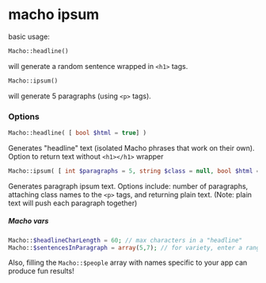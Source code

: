 macho ipsum
==========

basic usage:

```PHP
Macho::headline()
```

will generate a random sentence wrapped in ```<h1>``` tags.

```PHP
Macho::ipsum()
```  

will generate 5 paragraphs (using ```<p>``` tags).

<h3>Options</h3>

```PHP
Macho::headline( [ bool $html = true] )
```

Generates "headline" text (isolated Macho phrases that work on their own). Option to return text without `<h1></h1>` wrapper

```PHP
Macho::ipsum( [ int $paragraphs = 5, string $class = null, bool $html = true ] )
```

Generates paragraph ipsum text. Options include: number of paragraphs, attaching class names to the `<p>` tags, and returning plain text. (Note: plain text will push each paragraph together)

<h5>Macho vars</h5>

```PHP
Macho::$headlineCharLength = 60; // max characters in a "headline"
Macho::$sentencesInParagraph = array(5,7); // for variety, enter a range.
```

Also, filling the `Macho::$people` array with names specific to your app can produce fun results!